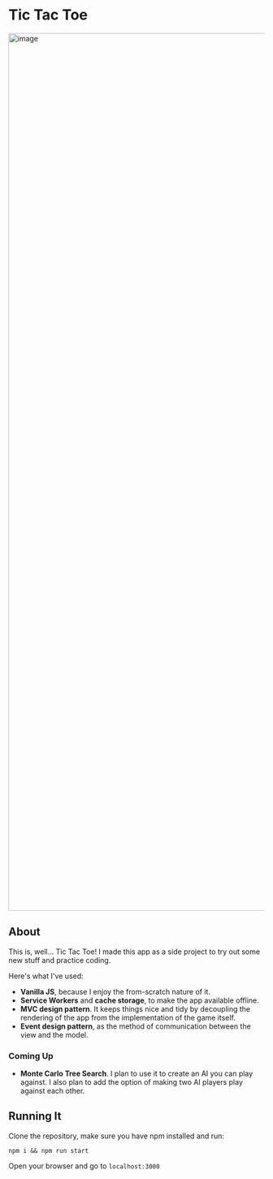 # Tic Tac Toe

<img width="1728" alt="image" src="https://github.com/crl-n/tic-tac-toe/assets/65853349/1c22605e-90ac-4dd7-8872-72d4c429ac67">

## About
This is, well... Tic Tac Toe! I made this app as a side project to try out some new stuff and practice coding.

Here's what I've used:
- **Vanilla JS**, because I enjoy the from-scratch nature of it.
- **Service Workers** and **cache storage**, to make the app available offline.
- **MVC design pattern**. It keeps things nice and tidy by decoupling the rendering of the app from the implementation of the game itself.
- **Event design pattern**, as the method of communication between the view and the model.

### Coming Up
- **Monte Carlo Tree Search**. I plan to use it to create an AI you can play against. I also plan to add the option of making two AI players play against each other.

## Running It
Clone the repository, make sure you have npm installed and run:
```
npm i && npm run start
```
Open your browser and go to `localhost:3000`
